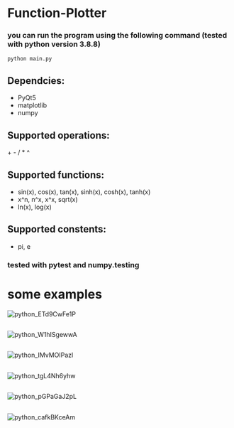 # Function-Plotter
### you can run the program using the following command (tested with python version 3.8.8)
```
python main.py
```
## Dependcies:
- PyQt5
- matplotlib
- numpy
## Supported operations:
\+ - / * ^
## Supported functions:
- sin(x), cos(x), tan(x), sinh(x), cosh(x), tanh(x)
- x^n, n^x, x^x, sqrt(x)
- ln(x), log(x)
## Supported constents:
- pi, e
### tested with pytest and numpy.testing
# some examples
![python_ETd9CwFe1P](https://user-images.githubusercontent.com/76039756/169344559-4e9e6b50-6250-4ef9-9df6-6b632adbddf1.png)
##
![python_W1hISgewwA](https://user-images.githubusercontent.com/76039756/169343350-73cd2c2a-44cf-4d4f-96d0-616760ee1140.png)
##
![python_IMvMOIPazl](https://user-images.githubusercontent.com/76039756/169344132-9ad805ac-c4f2-443b-8f49-979f3530ada5.png)
##
![python_tgL4Nh6yhw](https://user-images.githubusercontent.com/76039756/169344242-6295cc51-ff2f-477f-b8eb-2a497054523c.png)
##
![python_pGPaGaJ2pL](https://user-images.githubusercontent.com/76039756/169344471-54e8ceb6-cbef-43a2-93e8-321298692a52.png)
##
![python_cafkBKceAm](https://user-images.githubusercontent.com/76039756/169344931-44a2d4da-42db-4796-a2ca-964929ae8723.png)
